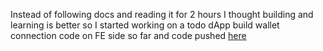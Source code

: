 Instead of following docs and reading it for 2 hours
I thought building and learning is better 
so I started working on a todo dApp
build wallet connection code on FE side so far and code pushed [here](https://github.com/Vageshwar/todo-dapp)